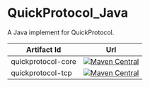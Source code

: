 # QuickProtocol_Java
A Java implement for QuickProtocol.

| Artifact Id     | Url |
| ----------- | ----------- |
| quickprotocol-core      | [![Maven Central](https://img.shields.io/maven-central/v/io.github.quickprotocol/quickprotocol-core)](https://mvnrepository.com/artifact/io.github.quickprotocol/quickprotocol-core)       |
| quickprotocol-tcp      | [![Maven Central](https://img.shields.io/maven-central/v/io.github.quickprotocol/quickprotocol-tcp)](https://mvnrepository.com/artifact/io.github.quickprotocol/quickprotocol-tcp)       |
